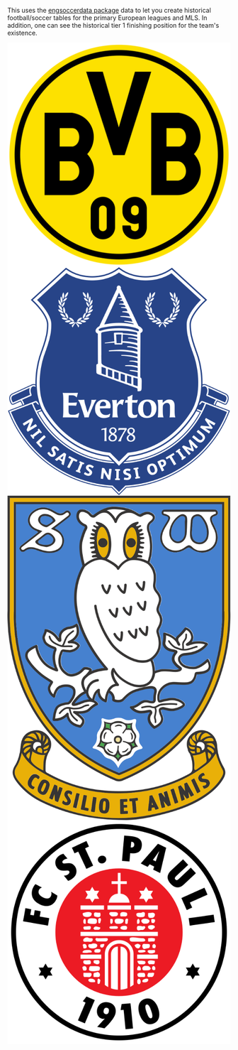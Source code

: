 This uses the [engsoccerdata package](https://github.com/jalapic/engsoccerdata) data to let you create historical football/soccer tables for the primary European leagues and MLS. In addition, one can see the historical tier 1 finishing position for the team's existence.

<img src="img/Borussia_Dortmund.svg" style="display:block; margin: 0 auto;">

<img src="img/Everton.svg" style="display:block; margin: 0 auto;">

<img src="img/Sheffield_Wednesday.svg" style="display:block; margin: 0 auto;">

<img src="img/FC_St._Pauli.svg" style="display:block; margin: 0 auto;">
